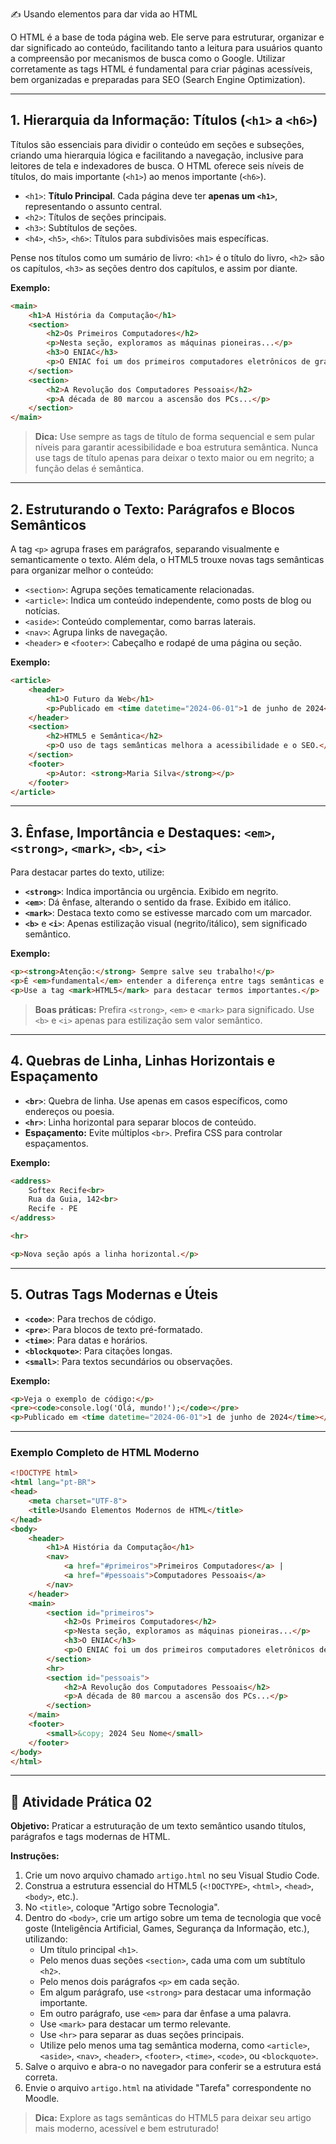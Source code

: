 ✍️ Usando elementos para dar vida ao HTML

O HTML é a base de toda página web. Ele serve para estruturar, organizar e dar significado ao conteúdo, facilitando tanto a leitura para usuários quanto a compreensão por mecanismos de busca como o Google. Utilizar corretamente as tags HTML é fundamental para criar páginas acessíveis, bem organizadas e preparadas para SEO (Search Engine Optimization).

-----

## 1\. Hierarquia da Informação: Títulos (`<h1>` a `<h6>`)

Títulos são essenciais para dividir o conteúdo em seções e subseções, criando uma hierarquia lógica e facilitando a navegação, inclusive para leitores de tela e indexadores de busca. O HTML oferece seis níveis de títulos, do mais importante (`<h1>`) ao menos importante (`<h6>`).

- `<h1>`: **Título Principal**. Cada página deve ter **apenas um `<h1>`**, representando o assunto central.
- `<h2>`: Títulos de seções principais.
- `<h3>`: Subtítulos de seções.
- `<h4>`, `<h5>`, `<h6>`: Títulos para subdivisões mais específicas.

Pense nos títulos como um sumário de livro: `<h1>` é o título do livro, `<h2>` são os capítulos, `<h3>` as seções dentro dos capítulos, e assim por diante.

**Exemplo:**

```html
<main>
    <h1>A História da Computação</h1>
    <section>
        <h2>Os Primeiros Computadores</h2>
        <p>Nesta seção, exploramos as máquinas pioneiras...</p>
        <h3>O ENIAC</h3>
        <p>O ENIAC foi um dos primeiros computadores eletrônicos de grande escala...</p>
    </section>
    <section>
        <h2>A Revolução dos Computadores Pessoais</h2>
        <p>A década de 80 marcou a ascensão dos PCs...</p>
    </section>
</main>
```

> **Dica:** Use sempre as tags de título de forma sequencial e sem pular níveis para garantir acessibilidade e boa estrutura semântica. Nunca use tags de título apenas para deixar o texto maior ou em negrito; a função delas é semântica.

-----

## 2\. Estruturando o Texto: Parágrafos e Blocos Semânticos

A tag `<p>` agrupa frases em parágrafos, separando visualmente e semanticamente o texto. Além dela, o HTML5 trouxe novas tags semânticas para organizar melhor o conteúdo:

- `<section>`: Agrupa seções tematicamente relacionadas.
- `<article>`: Indica um conteúdo independente, como posts de blog ou notícias.
- `<aside>`: Conteúdo complementar, como barras laterais.
- `<nav>`: Agrupa links de navegação.
- `<header>` e `<footer>`: Cabeçalho e rodapé de uma página ou seção.

**Exemplo:**

```html
<article>
    <header>
        <h1>O Futuro da Web</h1>
        <p>Publicado em <time datetime="2024-06-01">1 de junho de 2024</time></p>
    </header>
    <section>
        <h2>HTML5 e Semântica</h2>
        <p>O uso de tags semânticas melhora a acessibilidade e o SEO.</p>
    </section>
    <footer>
        <p>Autor: <strong>Maria Silva</strong></p>
    </footer>
</article>
```

-----

## 3\. Ênfase, Importância e Destaques: `<em>`, `<strong>`, `<mark>`, `<b>`, `<i>`

Para destacar partes do texto, utilize:

- **`<strong>`**: Indica importância ou urgência. Exibido em negrito.
- **`<em>`**: Dá ênfase, alterando o sentido da frase. Exibido em itálico.
- **`<mark>`**: Destaca texto como se estivesse marcado com um marcador.
- **`<b>`** e **`<i>`**: Apenas estilização visual (negrito/itálico), sem significado semântico.

**Exemplo:**

```html
<p><strong>Atenção:</strong> Sempre salve seu trabalho!</p>
<p>É <em>fundamental</em> entender a diferença entre tags semânticas e visuais.</p>
<p>Use a tag <mark>HTML5</mark> para destacar termos importantes.</p>
```

> **Boas práticas:** Prefira `<strong>`, `<em>` e `<mark>` para significado. Use `<b>` e `<i>` apenas para estilização sem valor semântico.

-----

## 4\. Quebras de Linha, Linhas Horizontais e Espaçamento

- **`<br>`**: Quebra de linha. Use apenas em casos específicos, como endereços ou poesia.
- **`<hr>`**: Linha horizontal para separar blocos de conteúdo.
- **Espaçamento:** Evite múltiplos `<br>`. Prefira CSS para controlar espaçamentos.

**Exemplo:**

```html
<address>
    Softex Recife<br>
    Rua da Guia, 142<br>
    Recife - PE
</address>

<hr>

<p>Nova seção após a linha horizontal.</p>
```

-----

## 5\. Outras Tags Modernas e Úteis

- **`<code>`**: Para trechos de código.
- **`<pre>`**: Para blocos de texto pré-formatado.
- **`<time>`**: Para datas e horários.
- **`<blockquote>`**: Para citações longas.
- **`<small>`**: Para textos secundários ou observações.

**Exemplo:**

```html
<p>Veja o exemplo de código:</p>
<pre><code>console.log('Olá, mundo!');</code></pre>
<p>Publicado em <time datetime="2024-06-01">1 de junho de 2024</time></p>
```

-----

### Exemplo Completo de HTML Moderno

```html
<!DOCTYPE html>
<html lang="pt-BR">
<head>
    <meta charset="UTF-8">
    <title>Usando Elementos Modernos de HTML</title>
</head>
<body>
    <header>
        <h1>A História da Computação</h1>
        <nav>
            <a href="#primeiros">Primeiros Computadores</a> |
            <a href="#pessoais">Computadores Pessoais</a>
        </nav>
    </header>
    <main>
        <section id="primeiros">
            <h2>Os Primeiros Computadores</h2>
            <p>Nesta seção, exploramos as máquinas pioneiras...</p>
            <h3>O ENIAC</h3>
            <p>O ENIAC foi um dos primeiros computadores eletrônicos de grande escala...</p>
        </section>
        <hr>
        <section id="pessoais">
            <h2>A Revolução dos Computadores Pessoais</h2>
            <p>A década de 80 marcou a ascensão dos PCs...</p>
        </section>
    </main>
    <footer>
        <small>&copy; 2024 Seu Nome</small>
    </footer>
</body>
</html>
```

-----

## 🚀 Atividade Prática 02

**Objetivo:** Praticar a estruturação de um texto semântico usando títulos, parágrafos e tags modernas de HTML.

**Instruções:**

1. Crie um novo arquivo chamado `artigo.html` no seu Visual Studio Code.
2. Construa a estrutura essencial do HTML5 (`<!DOCTYPE>`, `<html>`, `<head>`, `<body>`, etc.).
3. No `<title>`, coloque "Artigo sobre Tecnologia".
4. Dentro do `<body>`, crie um artigo sobre um tema de tecnologia que você goste (Inteligência Artificial, Games, Segurança da Informação, etc.), utilizando:
    - Um título principal `<h1>`.
    - Pelo menos duas seções `<section>`, cada uma com um subtítulo `<h2>`.
    - Pelo menos dois parágrafos `<p>` em cada seção.
    - Em algum parágrafo, use `<strong>` para destacar uma informação importante.
    - Em outro parágrafo, use `<em>` para dar ênfase a uma palavra.
    - Use `<mark>` para destacar um termo relevante.
    - Use `<hr>` para separar as duas seções principais.
    - Utilize pelo menos uma tag semântica moderna, como `<article>`, `<aside>`, `<nav>`, `<header>`, `<footer>`, `<time>`, `<code>`, ou `<blockquote>`.
5. Salve o arquivo e abra-o no navegador para conferir se a estrutura está correta.
6. Envie o arquivo `artigo.html` na atividade "Tarefa" correspondente no Moodle.

> **Dica:** Explore as tags semânticas do HTML5 para deixar seu artigo mais moderno, acessível e bem estruturado!
